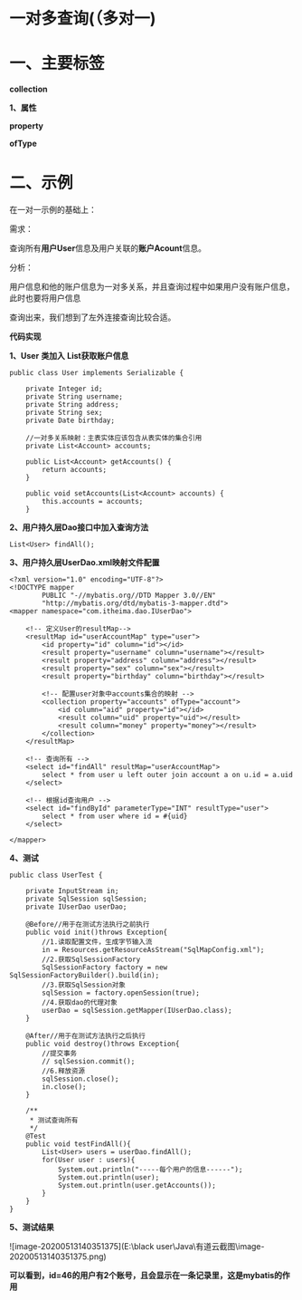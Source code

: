 # **一对多查询(（多对一)**

# **一、主要标签**

**collection** 

**1、属性**

**property**

**ofType**



# **二、示例**

在一对一示例的基础上：

需求：

查询所有**用户User**信息及用户关联的**账户Acount**信息。

分析：

用户信息和他的账户信息为一对多关系，并且查询过程中如果用户没有账户信息，此时也要将用户信息

查询出来，我们想到了左外连接查询比较合适。

**代码实现**

**1、User** **类加入** **List获取账户信息**

```
public class User implements Serializable {

    private Integer id;
    private String username;
    private String address;
    private String sex;
    private Date birthday;

    //一对多关系映射：主表实体应该包含从表实体的集合引用
    private List<Account> accounts;

    public List<Account> getAccounts() {
        return accounts;
    }

    public void setAccounts(List<Account> accounts) {
        this.accounts = accounts;
    }
```

**2、用户持久层Dao接口中加入查询方法**

```
List<User> findAll();
```

**3、用户持久层****UserDao.xml****映射文件配置**

```
<?xml version="1.0" encoding="UTF-8"?>
<!DOCTYPE mapper
        PUBLIC "-//mybatis.org//DTD Mapper 3.0//EN"
        "http://mybatis.org/dtd/mybatis-3-mapper.dtd">
<mapper namespace="com.itheima.dao.IUserDao">

    <!-- 定义User的resultMap-->
    <resultMap id="userAccountMap" type="user">
        <id property="id" column="id"></id>
        <result property="username" column="username"></result>
        <result property="address" column="address"></result>
        <result property="sex" column="sex"></result>
        <result property="birthday" column="birthday"></result>
        
        <!-- 配置user对象中accounts集合的映射 -->
        <collection property="accounts" ofType="account">
            <id column="aid" property="id"></id>
            <result column="uid" property="uid"></result>
            <result column="money" property="money"></result>
        </collection>
    </resultMap>

    <!-- 查询所有 -->
    <select id="findAll" resultMap="userAccountMap">
        select * from user u left outer join account a on u.id = a.uid
    </select>

    <!-- 根据id查询用户 -->
    <select id="findById" parameterType="INT" resultType="user">
        select * from user where id = #{uid}
    </select>

</mapper>
```

**4、测试**

```
public class UserTest {

    private InputStream in;
    private SqlSession sqlSession;
    private IUserDao userDao;

    @Before//用于在测试方法执行之前执行
    public void init()throws Exception{
        //1.读取配置文件，生成字节输入流
        in = Resources.getResourceAsStream("SqlMapConfig.xml");
        //2.获取SqlSessionFactory
        SqlSessionFactory factory = new SqlSessionFactoryBuilder().build(in);
        //3.获取SqlSession对象
        sqlSession = factory.openSession(true);
        //4.获取dao的代理对象
        userDao = sqlSession.getMapper(IUserDao.class);
    }

    @After//用于在测试方法执行之后执行
    public void destroy()throws Exception{
        //提交事务
        // sqlSession.commit();
        //6.释放资源
        sqlSession.close();
        in.close();
    }

    /**
     * 测试查询所有
     */
    @Test
    public void testFindAll(){
        List<User> users = userDao.findAll();
        for(User user : users){
            System.out.println("-----每个用户的信息------");
            System.out.println(user);
            System.out.println(user.getAccounts());
        }
    }
}
```

**5、测试结果**

![image-20200513140351375](E:\black user\Java\有道云截图\image-20200513140351375.png)

**可以看到，id=46的用户有2个账号，且会显示在一条记录里，这是mybatis的作用**